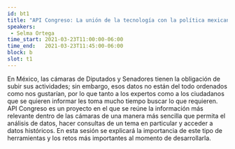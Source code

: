 ```yaml
---
id: bt1
title: "API Congreso: La unión de la tecnología con la política mexicana"
speakers:
 - Selma Ortega
time_start: 2021-03-23T11:00:00-06:00
time_end:   2021-03-23T11:45:00-06:00
block: b
slot: t1
---
```


En México, las cámaras de Diputados y Senadores tienen la obligación de subir sus actividades; sin embargo, esos datos no están del todo ordenados como nos gustarían, por lo que tanto a los expertos como a los ciudadanos que se quieren informar les toma mucho tiempo buscar lo que requieren. API Congreso es un proyecto en el que se reúne la información más relevante dentro de las cámaras de una manera más sencilla que permita el análisis de datos, hacer consultas de un tema en particular y acceder a datos históricos. En esta sesión se explicará la importancia de este tipo de herramientas y los retos más importantes al momento de desarrollarla.